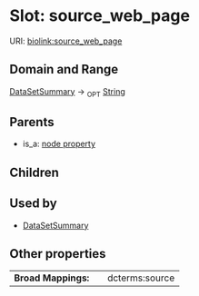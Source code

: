 
# Slot: source_web_page




URI: [biolink:source_web_page](https://w3id.org/biolink/vocab/source_web_page)


## Domain and Range

[DataSetSummary](DataSetSummary.md) ->  <sub>OPT</sub> [String](types/String.md)

## Parents

 *  is_a: [node property](node_property.md)

## Children


## Used by

 * [DataSetSummary](DataSetSummary.md)

## Other properties

|  |  |  |
| --- | --- | --- |
| **Broad Mappings:** | | dcterms:source |


